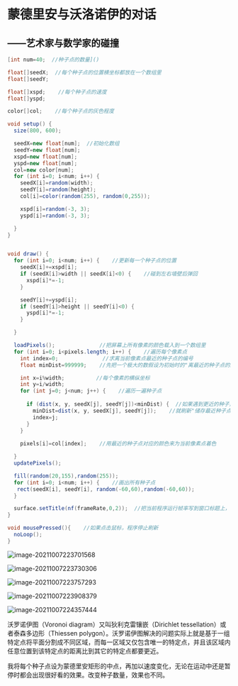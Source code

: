 # 蒙德里安与沃洛诺伊的对话

## ——艺术家与数学家的碰撞

```java
[int num=40;  //种子点的数量]()

float[]seedX;  //每个种子点的位置横坐标都放在一个数组里
float[]seedY;

float[]xspd;    //每个种子点的速度
float[]yspd;

color[]col;    //每个种子点的灰色程度

void setup() {
  size(800, 600);

  seedX=new float[num];  //初始化数组
  seedY=new float[num];
  xspd=new float[num];
  yspd=new float[num];
  col=new color[num];
  for (int i=0; i<num; i++) {  
    seedX[i]=random(width);
    seedY[i]=random(height);
    col[i]=color(random(255), random(0,255));

    xspd[i]=random(-3, 3);
    yspd[i]=random(-3, 3);

  }
}


void draw() {
  for (int i=0; i<num; i++) {    //更新每一个种子点的位置
    seedX[i]+=xspd[i];
    if (seedX[i]>width || seedX[i]<0) {    //碰到左右墙壁后弹回
      xspd[i]*=-1;
    }

    seedY[i]+=yspd[i];
    if (seedY[i]>height || seedY[i]<0) {
      yspd[i]*=-1;
    }

  }

  loadPixels();              //把屏幕上所有像素的颜色载入到一个数组里
  for (int i=0; i<pixels.length; i++) {    //遍历每个像素点
    int index=0;              //求离当前像素点最近的种子点的编号
    float minDist=999999;    //先把一个极大的数假设为初始时的"离最近的种子点的距离"

    int x=i%width;          //每个像素的横纵坐标
    int y=i/width;
    for (int j=0; j<num; j++) {    //遍历一遍种子点
    
      if (dist(x, y, seedX[j], seedY[j])<minDist) {  //如果遇到更近的种子点
        minDist=dist(x, y, seedX[j], seedY[j]);    //就刷新"储存最近种子点"信息的变量
        index=j;
      }
    }
    
    pixels[i]=col[index];    //用最近的种子点对应的颜色来为当前像素点着色

  }
  updatePixels();    

  fill(random(20,155),random(255));
  for (int i=0; i<num; i++) {    //画出所有种子点
   rect(seedX[i], seedY[i], random(-60,60),random(-60,60));
  }

  surface.setTitle(nf(frameRate,0,2));  //把当前程序运行帧率写到窗口标题上，小数点后面保留两位数字
}

void mousePressed(){    //如果点击鼠标，程序停止刷新
  noLoop();
}
```

![image-20211007223701568](https://i.loli.net/2021/10/07/4TxAtKy9n8mcZd6.png)

![image-20211007223730306](https://i.loli.net/2021/10/07/lMxGu6Ugm4DhP1Q.png)

![image-20211007223757293](https://i.loli.net/2021/10/07/JQTSziwyRsM8eLf.png)

![image-20211007223908379](https://i.loli.net/2021/10/07/4VFPXZ3CUo5sumO.png)

![image-20211007224357444](https://i.loli.net/2021/10/07/u2pkI6SENZnoxW1.png)

沃罗诺伊图（Voronoi diagram）又叫狄利克雷镶嵌（Dirichlet tessellation）或者泰森多边形（Thiessen polygon）。沃罗诺伊图解决的问题实际上就是基于一组特定点将平面分割成不同区域，而每一区域又仅包含唯一的特定点，并且该区域内任意位置到该特定点的距离比到其它的特定点都要更近。

我将每个种子点设为蒙德里安矩形的中点，再加以速度变化，无论在运动中还是暂停时都会出现很好看的效果。改变种子数量，效果也不同。

